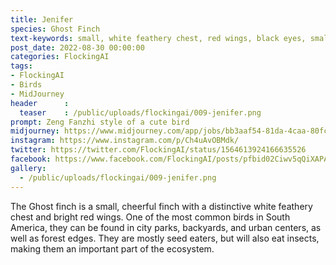 ```yaml
---
title: Jenifer
species: Ghost Finch
text-keywords: small, white feathery chest, red wings, black eyes, small triangle beak, very friendly, cheerful song, eats mostly seeds, lives in city parks, backyards, and urban centers, forest edges 
post_date: 2022-08-30 00:00:00
categories: FlockingAI
tags:
- FlockingAI
- Birds
- MidJourney
header      :
  teaser    : /public/uploads/flockingai/009-jenifer.png
prompt: Zeng Fanzhi style of a cute bird
midjourney: https://www.midjourney.com/app/jobs/bb3aaf54-81da-4caa-80fc-61bd58ed6b3b
instagram: https://www.instagram.com/p/Ch4uAvOBMdk/
twitter: https://twitter.com/FlockingAI/status/1564613924166635526
facebook: https://www.facebook.com/FlockingAI/posts/pfbid02Ciwv5qQiXAPAFmM677t4Ek5v3bEQnbPFbfiyyroFbvmQ1ZdsNXmfPzfwmkG2DTrJl
gallery: 
  - /public/uploads/flockingai/009-jenifer.png
---
```


The Ghost finch is a small, cheerful finch with a distinctive white feathery chest and bright red wings. One of the most common birds in South America, they can be found in city parks, backyards, and urban centers, as well as forest edges. They are mostly seed eaters, but will also eat insects, making them an important part of the ecosystem.
